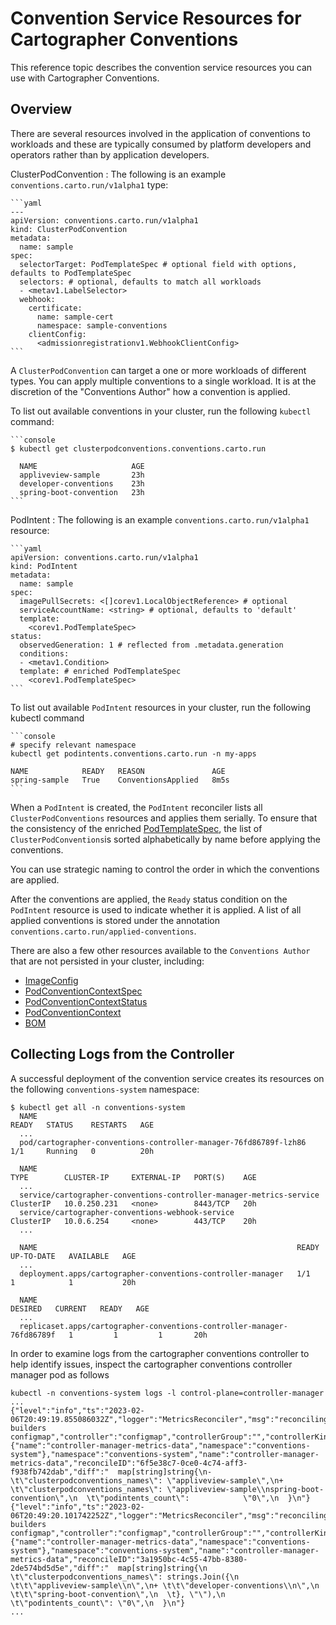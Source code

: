 # Convention Service Resources for Cartographer Conventions

This reference topic describes the convention service resources you can use with Cartographer
Conventions.

## Overview

There are several resources involved in the application of conventions to workloads and these
are typically consumed by platform developers and operators rather than by application developers.

ClusterPodConvention
: The following is an example `conventions.carto.run/v1alpha1` type:

    ```yaml
    ---
    apiVersion: conventions.carto.run/v1alpha1
    kind: ClusterPodConvention
    metadata:
      name: sample
    spec:
      selectorTarget: PodTemplateSpec # optional field with options, defaults to PodTemplateSpec
      selectors: # optional, defaults to match all workloads
      - <metav1.LabelSelector>
      webhook:
        certificate:
          name: sample-cert
          namespace: sample-conventions
        clientConfig:
          <admissionregistrationv1.WebhookClientConfig>
    ```

  A `ClusterPodConvention` can target a one or more workloads of different types.
  You can apply multiple conventions to a single workload.
  It is at the discretion of the "Conventions Author" how a convention is applied.

  To list out available conventions in your cluster, run the following `kubectl` command:

    ```console
    $ kubectl get clusterpodconventions.conventions.carto.run

      NAME                     AGE
      appliveview-sample       23h
      developer-conventions    23h
      spring-boot-convention   23h
    ```

PodIntent
: The following is an example `conventions.carto.run/v1alpha1` resource:

    ```yaml
    apiVersion: conventions.carto.run/v1alpha1
    kind: PodIntent
    metadata:
      name: sample
    spec:
      imagePullSecrets: <[]corev1.LocalObjectReference> # optional
      serviceAccountName: <string> # optional, defaults to 'default'
      template:
        <corev1.PodTemplateSpec>
    status:
      observedGeneration: 1 # reflected from .metadata.generation
      conditions:
      - <metav1.Condition>
      template: # enriched PodTemplateSpec
        <corev1.PodTemplateSpec>
    ```

  To list out available `PodIntent` resources in your cluster, run the following kubectl command

    ```console
    # specify relevant namespace
    kubectl get podintents.conventions.carto.run -n my-apps

    NAME            READY   REASON               AGE
    spring-sample   True    ConventionsApplied   8m5s
    ```

  When a `PodIntent` is created, the `PodIntent` reconciler lists all `ClusterPodConventions`
  resources and applies them serially. To ensure that the consistency of the enriched
  [PodTemplateSpec](https://kubernetes.io/docs/reference/kubernetes-api/workload-resources/pod-template-v1/#PodTemplateSpec),
  the list of `ClusterPodConventions`is sorted alphabetically by name before applying the conventions.

  You can use strategic naming to control the order in which the conventions are applied.

  After the conventions are applied, the `Ready` status condition on the `PodIntent` resource is
  used to indicate whether it is applied. A list of all applied conventions is stored under the
  annotation `conventions.carto.run/applied-conventions`.

There are also a few other resources available to the `Conventions Author` that are not persisted in
your cluster, including:

- [ImageConfig](image-config.hbs.md)
- [PodConventionContextSpec](pod-convention-context-spec.hbs.md)
- [PodConventionContextStatus](pod-convention-context-status.hbs.md)
- [PodConventionContext](pod-convention-context.hbs.md)
- [BOM](bom.hbs.md)

## <a id="collect-logs-from-ctrlr"></a>Collecting Logs from the Controller

A successful deployment of the convention service creates its resources on the following
`conventions-system` namespace:

```console
$ kubectl get all -n conventions-system
  NAME                                                               READY   STATUS    RESTARTS   AGE
  ...
  pod/cartographer-conventions-controller-manager-76fd86789f-lzh86   1/1     Running   0          20h

  NAME                                                                  TYPE        CLUSTER-IP     EXTERNAL-IP   PORT(S)    AGE
  ...
  service/cartographer-conventions-controller-manager-metrics-service   ClusterIP   10.0.250.231   <none>        8443/TCP   20h
  service/cartographer-conventions-webhook-service                      ClusterIP   10.0.6.254     <none>        443/TCP    20h
  ...

  NAME                                                          READY   UP-TO-DATE   AVAILABLE   AGE
  ...
  deployment.apps/cartographer-conventions-controller-manager   1/1     1            1           20h

  NAME                                                                     DESIRED   CURRENT   READY   AGE
  ...
  replicaset.apps/cartographer-conventions-controller-manager-76fd86789f   1         1         1       20h
```

In order to examine logs from the cartographer conventions controller to help identify issues,
inspect the cartographer conventions controller manager pod as follows

```console
kubectl -n conventions-system logs -l control-plane=controller-manager
...
{"level":"info","ts":"2023-02-06T20:49:19.855086032Z","logger":"MetricsReconciler","msg":"reconciling builders configmap","controller":"configmap","controllerGroup":"","controllerKind":"ConfigMap","ConfigMap":{"name":"controller-manager-metrics-data","namespace":"conventions-system"},"namespace":"conventions-system","name":"controller-manager-metrics-data","reconcileID":"6f5e38c7-0ce0-4c74-aff3-f938fb742dab","diff":"  map[string]string{\n- \t\"clusterpodconventions_names\": \"appliveview-sample\",\n+ \t\"clusterpodconventions_names\": \"appliveview-sample\\nspring-boot-convention\",\n  \t\"podintents_count\":            \"0\",\n  }\n"}
{"level":"info","ts":"2023-02-06T20:49:20.101742252Z","logger":"MetricsReconciler","msg":"reconciling builders configmap","controller":"configmap","controllerGroup":"","controllerKind":"ConfigMap","ConfigMap":{"name":"controller-manager-metrics-data","namespace":"conventions-system"},"namespace":"conventions-system","name":"controller-manager-metrics-data","reconcileID":"3a1950bc-4c55-47bb-8380-2de574bd5d5e","diff":"  map[string]string{\n  \t\"clusterpodconventions_names\": strings.Join({\n  \t\t\"appliveview-sample\\n\",\n+ \t\t\"developer-conventions\\n\",\n  \t\t\"spring-boot-convention\",\n  \t}, \"\"),\n  \t\"podintents_count\": \"0\",\n  }\n"}
...
```
